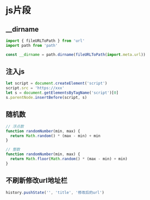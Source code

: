 # js片段

## __dirname

```js
import { fileURLToPath } from 'url'
import path from 'path'

const __dirname = path.dirname(fileURLToPath(import.meta.url))
```

## 注入js

```js
let script = document.createElement('script')
script.src = 'https://xxx'
let s = document.getElementsByTagName('script')[0]
s.parentNode.insertBefore(script, s)
```

## 随机数

```js
// 浮点数
function randomNumber(min, max) {
  return Math.random() * (max - min) + min
}

// 整数
function randomNumber(min, max) {
  return Math.floor(Math.random() * (max - min) + min)
}
```

## 不刷新修改url地址栏

```js
history.pushState('', 'title', '修改后的url')
```